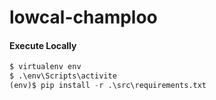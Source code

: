 # lowcal-champloo


#### Execute Locally

```python
$ virtualenv env
$ .\env\Scripts\activite
(env)$ pip install -r .\src\requirements.txt
```